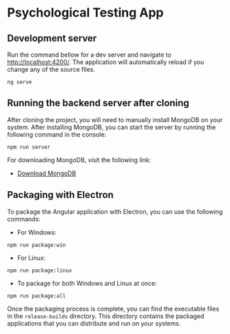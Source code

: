 # Psychological Testing App

## Development server

Run the command bellow for a dev server and navigate to [http://localhost:4200/](http://localhost:4200/). The application will automatically reload if you change any of the source files.

```
ng serve
```

## Running the backend server after cloning

After cloning the project, you will need to manually install MongoDB on your system. After installing MongoDB, you can start the server by running the following command in the console:

```
npm run server
```

For downloading MongoDB, visit the following link:

- [Download MongoDB](https://www.mongodb.com/try/download/community)

## Packaging with Electron

To package the Angular application with Electron, you can use the following commands:

- For Windows:

```
npm run package:win
```

- For Linux:

```
npm run package:linux
```

- To package for both Windows and Linux at once:

```
npm run package:all
```

Once the packaging process is complete, you can find the executable files in the `release-builds` directory. This directory contains the packaged applications that you can distribute and run on your systems.
